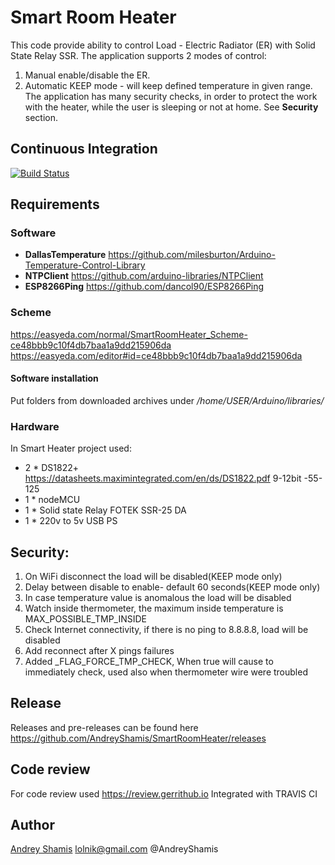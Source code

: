 
# Smart Room Heater
This code provide ability to control Load - Electric Radiator (ER) with Solid State Relay SSR.
The application supports 2 modes of control:
1. Manual enable/disable the ER.
2. Automatic KEEP mode - will keep defined temperature in given range.
The application has many security checks, in order to protect the work with the heater,
while the user is sleeping or not at home. See **Security** section.

## Continuous Integration
[![Build Status](https://travis-ci.org/AndreyShamis/SmartRoomHeater.svg?branch=master)](https://travis-ci.org/AndreyShamis/SmartRoomHeater)

## Requirements
### Software
* **DallasTemperature** https://github.com/milesburton/Arduino-Temperature-Control-Library
* **NTPClient** https://github.com/arduino-libraries/NTPClient
* **ESP8266Ping** https://github.com/dancol90/ESP8266Ping

### Scheme
https://easyeda.com/normal/SmartRoomHeater_Scheme-ce48bbb9c10f4db7baa1a9dd215906da
https://easyeda.com/editor#id=ce48bbb9c10f4db7baa1a9dd215906da

#### Software installation
Put folders from downloaded archives under _/home/USER/Arduino/libraries/_

### Hardware
In Smart Heater project used:
* 2 * DS1822+   https://datasheets.maximintegrated.com/en/ds/DS1822.pdf  9-12bit  -55-125
* 1 * nodeMCU
* 1 * Solid state Relay FOTEK SSR-25 DA
* 1 * 220v to 5v USB PS
## Security:
1. On WiFi disconnect the load will be disabled(KEEP mode only)
2. Delay between disable to enable- default 60 seconds(KEEP mode only)
3. In case temperature value is anomalous the load will be disabled
4. Watch inside thermometer, the maximum inside temperature is MAX_POSSIBLE_TMP_INSIDE
5. Check Internet connectivity, if there is no ping to 8.8.8.8, load will be disabled
6. Add reconnect after X pings failures
7. Added \_FLAG_FORCE_TMP_CHECK, When true will cause to immediately check, used also when thermometer wire were troubled

## Release
Releases and pre-releases can be found here https://github.com/AndreyShamis/SmartRoomHeater/releases

## Code review
For code review used https://review.gerrithub.io
Integrated with TRAVIS CI

## Author
[Andrey Shamis](https://github.com/AndreyShamis) lolnik@gmail.com
@AndreyShamis

